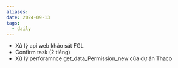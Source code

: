 ```yaml
---
aliases: 
date: 2024-09-13
tags:
  - daily
---
```

- Xử lý api web khảo sát FGL
- Confirm task (2 tiếng)
- Xử lý perforamnce get_data_Permission_new của dự án Thaco

